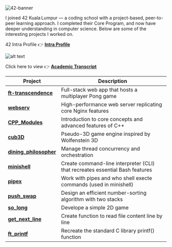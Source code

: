 ![42-banner](https://github.com/Mecha-Coder/42-School-Core-Program/tree/main/asset/42-banner.png)

I joined 42 Kuala Lumpur — a coding school with a project-based, peer-to-peer learning approach. I completed their Core Program, and now have deeper understanding in computer science. Below are some of the interesting projects I worked on.

42 Intra Profile 👉 [**Intra Profile**](https://profile.intra.42.fr/users/jpaul)

![alt text](https://github.com/Mecha-Coder/42-School-Core-Program/tree/main/asset/profile.png)

Click here to view 👉 [**Academic Transcript**](https://github.com/Mecha-Coder/42-School-Core-Program/tree/main/asset/transcript.pdf)


| Project | Description |
|---------|-------------|
| [**ft-transcendence**](https://github.com/Mecha-Coder/Calculator)     | Full-stack web app that hosts a multiplayer Pong game |
| [**webserv**](https://github.com/Mecha-Coder/Calculator)           | High-performance web server replicating core Nginx features |
| [**CPP_Modules**](https://github.com/Mecha-Coder/Calculator)       | Introduction to core concepts and advanced features of C++ |
| [**cub3D**](https://github.com/Mecha-Coder/Calculator)             | Pseudo-3D game engine inspired by Wolfenstein 3D |
| [**dining_philosopher**](https://github.com/Mecha-Coder/Calculator)| Manage thread concurrency and orchestration |
| [**minishell**](https://github.com/Mecha-Coder/Calculator)         | Create command-line interpreter (CLI) that recreates essential Bash features |
| [**pipex**](https://github.com/Mecha-Coder/Calculator)             | Work with pipes and who shell execte commands (used in minishell) |
| [**push_swap**](https://github.com/Mecha-Coder/Calculator)         | Design an efficient number-sorting algorithm with two stacks |
| [**so_long**](https://github.com/Mecha-Coder/Calculator)           | Develope a simple 2D game |
| [**get_next_line**](https://github.com/Mecha-Coder/Calculator)     | Create function to read file content line by line |
| [**ft_printf**](https://github.com/Mecha-Coder/Calculator)         | Recreate the standard C library printf() function |

